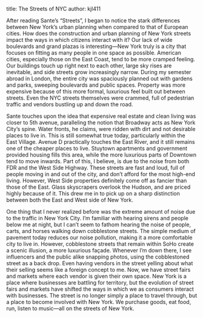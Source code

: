 title: The Streets of NYC
author: kjl411

After reading Sante’s “Streets”, I began to notice the stark differences between New York’s urban planning when compared to that of European cities. How does the construction and urban planning of New York streets impact the ways in which citizens interact with it? Our lack of wide boulevards and grand plazas is interesting—New York truly is a city that focuses on fitting as many people in one space as possible. American cities, especially those on the East Coast, tend to be more cramped feeling. Our buildings touch up right next to each other, large sky rises are inevitable, and side streets grow increasingly narrow. During my semester abroad in London, the entire city was spaciously planned out with gardens and parks, sweeping boulevards and public spaces. Property was more expensive because of this more formal, luxurious feel built out between streets. Even the NYC streets themselves were crammed, full of pedestrian traffic and vendors bustling up and down the road.

Sante touches upon the idea that expensive real estate and clean living was closer to 5th avenue, paralleling the notion that Broadway acts as New York City’s spine. Water fronts, he claims, were ridden with dirt and not desirable places to live in. This is still somewhat true today, particularly within the East Village. Avenue D practically touches the East River, and it still remains one of the cheaper places to live. Stuytown apartments and government provided housing fills this area, while the more luxurious parts of Downtown tend to move inwards. Part of this, I believe, is due to the noise from both FDR and the West Side Highway. These streets are fast and loud, full of people moving in and out of the city, and don’t afford for the most high-end living. However, West Side properties definitely come off as fancier than those of the East. Glass skyscrapers overlook the Hudson, and are priced highly because of it. This drew me in to pick up on a sharp distinction between both the East and West side of New York.

One thing that I never realized before was the extreme amount of noise due to the traffic in New York City. I’m familiar with hearing sirens and people below me at night, but I can’t seem to fathom hearing the noise of people, carts, and horses walking down cobblestone streets. The simple medium of pavement today reduces our noise pollution, making it a more comfortable city to live in. However, cobblestone streets that remain within SoHo create a scenic illusion, a more luxurious façade. Whenever I’m down there, I see influencers and the public alike snapping photos, using the cobblestoned street as a back drop. Even having vendors in the street yelling about what their selling seems like a foreign concept to me. Now, we have street fairs and markets where each vendor is given their own space. New York is a place where businesses are battling for territory, but the evolution of street fairs and markets have shifted the ways in which we as consumers interact with businesses. The street is no longer simply a place to travel through, but a place to become involved with New York. We purchase goods, eat food, run, listen to music—all on the streets of New York.

